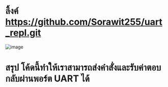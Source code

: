# ลิ้งค์ https://github.com/Sorawit255/uart_repl.git

![image](https://github.com/user-attachments/assets/901a60f1-ec4d-4a16-856e-c65afffa893d)

# สรุป โค้ดนี้ทำให้เราสามารถส่งคำสั่งและรับค่าตอบกลับผ่านพอร์ต UART ได้
